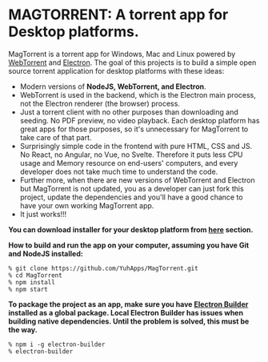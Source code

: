 # MAGTORRENT: A torrent app for Desktop platforms.

MagTorrent is a torrent app for Windows, Mac and Linux powered by [WebTorrent](https://github.com/webtorrent/webtorrent) and [Electron](https://github.com/electron/electron). The goal of this projects is to build a simple open source torrent application for desktop platforms with these ideas:

* Modern versions of **NodeJS, WebTorrent, and Electron**.
* WebTorrent is used in the backend, which is the Electron main process, not the Electron renderer (the browser) process.
* Just a torrent client with no other purposes than downloading and seeding. No PDF preview, no video playback. Each desktop platform has great apps for those purposes, so it's unnecessary for MagTorrent to take care of that part.
* Surprisingly simple code in the frontend with pure HTML, CSS and JS. No React, no Angular, no Vue, no Svelte. Therefore it puts less CPU usage and Memory resource on end-users' computers, and every developer does not take much time to understand the code.
* Further more, when there are new versions of WebTorrent and Electron but MagTorrent is not updated, you as a developer can just fork this project, update the dependencies and you'll have a good chance to have your own working MagTorrent app.
* It just works!!!

**You can download installer for your desktop platform from [here](https://github.com/YuhApps/MagTorrent/releases) section.**

**How to build and run the app on your computer, assuming you have Git and NodeJS installed:**

```
% git clone https://github.com/YuhApps/MagTorrent.git
% cd MagTorrent
% npm install
% npm start
```

**To package the project as an app, make sure you have [Electron Builder](https://electron.build) installed as a global package. Local Electron Builder has issues when building native dependencies. Until the problem is solved, this must be the way.**
```
% npm i -g electron-builder
% electron-builder
```